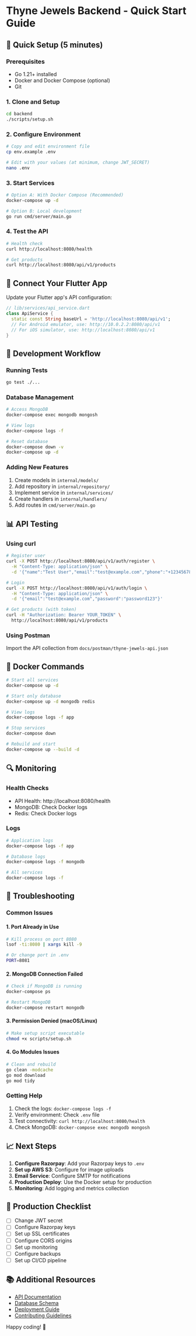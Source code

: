 # Thyne Jewels Backend - Quick Start Guide

## 🚀 Quick Setup (5 minutes)

### Prerequisites
- Go 1.21+ installed
- Docker and Docker Compose (optional)
- Git

### 1. Clone and Setup
```bash
cd backend
./scripts/setup.sh
```

### 2. Configure Environment
```bash
# Copy and edit environment file
cp env.example .env

# Edit with your values (at minimum, change JWT_SECRET)
nano .env
```

### 3. Start Services
```bash
# Option A: With Docker Compose (Recommended)
docker-compose up -d

# Option B: Local development
go run cmd/server/main.go
```

### 4. Test the API
```bash
# Health check
curl http://localhost:8080/health

# Get products
curl http://localhost:8080/api/v1/products
```

## 📱 Connect Your Flutter App

Update your Flutter app's API configuration:

```dart
// lib/services/api_service.dart
class ApiService {
  static const String baseUrl = 'http://localhost:8080/api/v1';
  // For Android emulator, use: http://10.0.2.2:8080/api/v1
  // For iOS simulator, use: http://localhost:8080/api/v1
}
```

## 🔧 Development Workflow

### Running Tests
```bash
go test ./...
```

### Database Management
```bash
# Access MongoDB
docker-compose exec mongodb mongosh

# View logs
docker-compose logs -f

# Reset database
docker-compose down -v
docker-compose up -d
```

### Adding New Features
1. Create models in `internal/models/`
2. Add repository in `internal/repository/`
3. Implement service in `internal/services/`
4. Create handlers in `internal/handlers/`
5. Add routes in `cmd/server/main.go`

## 📊 API Testing

### Using curl
```bash
# Register user
curl -X POST http://localhost:8080/api/v1/auth/register \
  -H "Content-Type: application/json" \
  -d '{"name":"Test User","email":"test@example.com","phone":"+1234567890","password":"password123"}'

# Login
curl -X POST http://localhost:8080/api/v1/auth/login \
  -H "Content-Type: application/json" \
  -d '{"email":"test@example.com","password":"password123"}'

# Get products (with token)
curl -H "Authorization: Bearer YOUR_TOKEN" \
  http://localhost:8080/api/v1/products
```

### Using Postman
Import the API collection from `docs/postman/thyne-jewels-api.json`

## 🐳 Docker Commands

```bash
# Start all services
docker-compose up -d

# Start only database
docker-compose up -d mongodb redis

# View logs
docker-compose logs -f app

# Stop services
docker-compose down

# Rebuild and start
docker-compose up --build -d
```

## 🔍 Monitoring

### Health Checks
- API Health: http://localhost:8080/health
- MongoDB: Check Docker logs
- Redis: Check Docker logs

### Logs
```bash
# Application logs
docker-compose logs -f app

# Database logs
docker-compose logs -f mongodb

# All services
docker-compose logs -f
```

## 🚨 Troubleshooting

### Common Issues

#### 1. Port Already in Use
```bash
# Kill process on port 8080
lsof -ti:8080 | xargs kill -9

# Or change port in .env
PORT=8081
```

#### 2. MongoDB Connection Failed
```bash
# Check if MongoDB is running
docker-compose ps

# Restart MongoDB
docker-compose restart mongodb
```

#### 3. Permission Denied (macOS/Linux)
```bash
# Make setup script executable
chmod +x scripts/setup.sh
```

#### 4. Go Modules Issues
```bash
# Clean and rebuild
go clean -modcache
go mod download
go mod tidy
```

### Getting Help
1. Check the logs: `docker-compose logs -f`
2. Verify environment: Check `.env` file
3. Test connectivity: `curl http://localhost:8080/health`
4. Check MongoDB: `docker-compose exec mongodb mongosh`

## 📈 Next Steps

1. **Configure Razorpay**: Add your Razorpay keys to `.env`
2. **Set up AWS S3**: Configure for image uploads
3. **Email Service**: Configure SMTP for notifications
4. **Production Deploy**: Use the Docker setup for production
5. **Monitoring**: Add logging and metrics collection

## 🎯 Production Checklist

- [ ] Change JWT secret
- [ ] Configure Razorpay keys
- [ ] Set up SSL certificates
- [ ] Configure CORS origins
- [ ] Set up monitoring
- [ ] Configure backups
- [ ] Set up CI/CD pipeline

## 📚 Additional Resources

- [API Documentation](docs/API.md)
- [Database Schema](docs/DATABASE.md)
- [Deployment Guide](docs/DEPLOYMENT.md)
- [Contributing Guidelines](docs/CONTRIBUTING.md)

Happy coding! 💎
